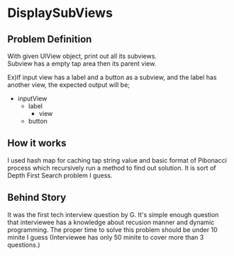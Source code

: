 # DisplaySubViews

## Problem Definition
With given UIView object, print out all its subviews.  
Subview has a empty tap area then its parent view.  

Ex)If input view has a label and a button as a subview, and the label has another view, the expected output will be;  
* inputView
  * label
    * view
  * button

## How it works
I used hash map for caching tap string value and basic format of Pibonacci process which recursively run a method to find out solution. It is sort of Depth First Search problem I guess.  


## Behind Story
It was the first tech interview question by G. It's simple enough question that interviewee has a knowledge about recusion manner and dynamic programming. The proper time to solve this problem should be under 10 minite I guess (Interviewee has only 50 minite to cover more than 3 questions.)  
